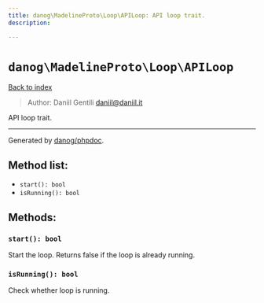 ```yaml
---
title: danog\MadelineProto\Loop\APILoop: API loop trait.
description: 

---
```

# `danog\MadelineProto\Loop\APILoop`
[Back to index](../../../index.md)

> Author: Daniil Gentili <daniil@daniil.it>  
  

API loop trait.  




---
Generated by [danog/phpdoc](https://phpdoc.daniil.it).  
## Method list:
* `start(): bool`
* `isRunning(): bool`

## Methods:
### `start(): bool`

Start the loop.
Returns false if the loop is already running.


### `isRunning(): bool`

Check whether loop is running.



